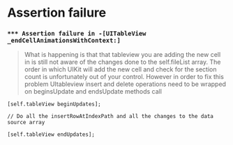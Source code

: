 # Assertion failure

### `*** Assertion failure in -[UITableView _endCellAnimationsWithContext:]`

> What is happening is that that tableview you are adding the new cell in is still not aware of the changes done to the self.fileList array. The order in which UIKit will add the new cell and check for the section count is unfortunately out of your control. However in order to fix this problem UItableview insert and delete operations need to be wrapped on beginsUpdate and endsUpdate methods call

```objc
[self.tableView beginUpdates];

// Do all the insertRowAtIndexPath and all the changes to the data source array

[self.tableView endUpdates];
```

